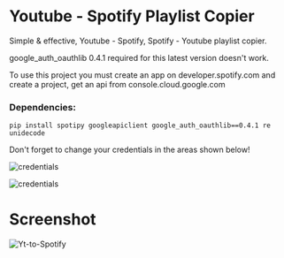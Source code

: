 # Youtube - Spotify Playlist Copier
Simple & effective, Youtube - Spotify, Spotify - Youtube playlist copier.

google_auth_oauthlib 0.4.1 required for this latest version doesn't work.

To use this project you must create an app on developer.spotify.com and create a project, get an api from console.cloud.google.com 


### Dependencies:
```
pip install spotipy googleapiclient google_auth_oauthlib==0.4.1 re unidecode
```


Don't forget to change your credentials in the areas shown below!

![credentials](https://github.com/Mechres/YouSpoPls/assets/164776284/05edc841-8576-4fa3-845c-e0ec61a62609)

![credentials](https://github.com/Mechres/YouSpoPls/assets/164776284/fa87aca4-60b5-44ff-a50d-444933c46f83)

# Screenshot
![Yt-to-Spotify](https://github.com/Mechres/YouSpoPls/assets/164776284/68152025-bafe-484c-80d4-266c42019dc4)
